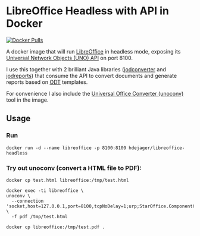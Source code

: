 # LibreOffice Headless with API in Docker

[![Docker Pulls](https://img.shields.io/docker/pulls/hdejager/libreoffice-api.svg?maxAge=2592000?style=plastic)](https://hub.docker.com/r/hdejager/libreoffice-api/)

A docker image that will run [LibreOffice](https://www.libreoffice.org) in headless mode, exposing its [Universal Network Objects (UNO) API](https://api.libreoffice.org) on port 8100.

I use this together with 2 brilliant Java libraries ([jodconverter](https://github.com/mirkonasato/jodconverter) and [jodreports](http://jodreports.sourceforge.net)) that consume the API to convert documents and generate reports based on [ODT](https://en.wikipedia.org/wiki/OpenDocument) templates.

For convenience I also include the [Universal Office Converter (unoconv)](https://github.com/dagwieers/unoconv) tool in the image.


## Usage

### Run

`docker run -d --name libreoffice -p 8100:8100 hdejager/libreoffice-headless`

### Try out unoconv (convert a HTML file to PDF):

```
docker cp test.html libreoffice:/tmp/test.html
```

```
docker exec -ti libreoffice \
unoconv \
  --connection 'socket,host=127.0.0.1,port=8100,tcpNoDelay=1;urp;StarOffice.ComponentContext' \
  -f pdf /tmp/test.html
```

```
docker cp libreoffice:/tmp/test.pdf .
```
